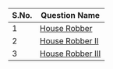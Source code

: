 S.No. | Question Name |
------|---------------|
1 | [House Robber](https://leetcode.com/problems/house-robber/)
2 | [House Robber II](https://leetcode.com/problems/house-robber-ii/)
3 | [House Robber III](https://leetcode.com/problems/house-robber-iii/)
